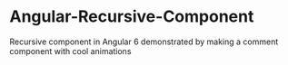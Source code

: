 # Angular-Recursive-Component
Recursive component in Angular 6 demonstrated by making a comment component with cool animations
